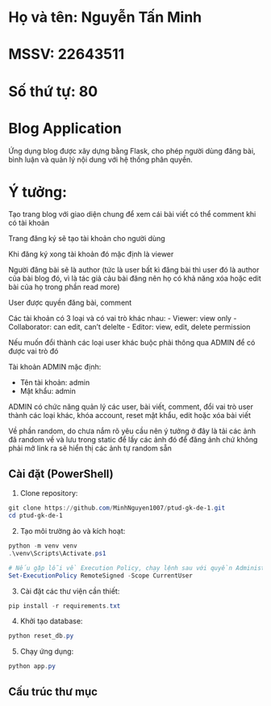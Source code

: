 # Họ và tên: Nguyễn Tấn Minh
# MSSV: 22643511
# Số thứ tự: 80


# Blog Application

Ứng dụng blog được xây dựng bằng Flask, cho phép người dùng đăng bài, bình luận và quản lý nội dung với hệ thống phân quyền.

# Ý tưởng:

Tạo trang blog với giao diện chung để xem cái bài viết có thể comment khi có tài khoản

Trang đăng ký sẽ tạo tài khoản cho người dùng

Khi đăng ký xong tài khoản đó mặc định là viewer

Người đăng bài sẽ là author (tức là user bất kì đăng bài thì user đó là author của bài blog đó, vì là tác giả cảu bài đăng nên họ có khả năng xóa hoặc edit bài của họ trong phần read more)

User được quyền đăng bài, comment

Các tài khoản có 3 loại và có vai trò khác nhau: 
    - Viewer: view only 
    - Collaborator: can edit, can’t delelte 
    - Editor: view, edit, delete permission 

Nếu muốn đổi thành các loại user khác buộc phải thông qua ADMIN để có được vai trò đó

Tài khoản ADMIN mặc định:
- Tên tài khoản: admin
- Mật khẩu: admin

ADMIN có chức năng quản lý các user, bài viết, comment, đổi vai trò user thành các loại khác, khóa account, reset mật khẩu, edit hoặc xóa bài viết

Về phần random, do chưa nắm rõ yêu cầu nên ý tưởng ở đây là tải các ảnh đã random về và lưu trong static để lấy các ảnh đó để đăng ảnh chứ không phải mở link ra sẽ hiển thị các ảnh tự random sẵn

## Cài đặt (PowerShell)

1. Clone repository:
```powershell
git clone https://github.com/MinhNguyen1007/ptud-gk-de-1.git
cd ptud-gk-de-1
```

2. Tạo môi trường ảo và kích hoạt:
```powershell
python -m venv venv
.\venv\Scripts\Activate.ps1

# Nếu gặp lỗi về Execution Policy, chạy lệnh sau với quyền Administrator:
Set-ExecutionPolicy RemoteSigned -Scope CurrentUser
```

3. Cài đặt các thư viện cần thiết:
```powershell
pip install -r requirements.txt
```

4. Khởi tạo database:
```powershell
python reset_db.py
```

5. Chạy ứng dụng:
```powershell
python app.py
```

## Cấu trúc thư mục
